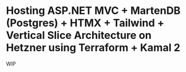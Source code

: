 # Hosting ASP.NET MVC + MartenDB (Postgres) + HTMX + Tailwind + Vertical Slice Architecture on Hetzner using Terraform + Kamal 2

WIP